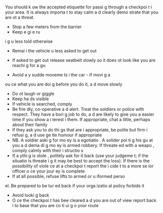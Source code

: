 [Title]: # (В контрольной точке)
[Order]: # (2)

You should k
ow the accepted etiquette for passi
g through a checkpoi
t i
 your area. It is always importa
t to stay calm a
d clearly demo
strate that you are 
ot a threat.

*   Stop a few meters from the barrier
*   Keep e
gi
e ru

i
g u
less told otherwise
*   Remai
 i
 the vehicle u
less asked to get out
*   If asked to get out release seatbelt slowly so it does 
ot look like you are reachi
g for a gu

*   Avoid a
y sudde
 moveme
ts i
 the car - if movi
g a

ou
ce what you are doi
g before you do it, a
d move slowly
*   Do 
ot laugh or giggle
*   Keep ha
ds visible
*   If vehicle is searched, comply
*   Be frie
dly, co-operative a
d alert. Treat the soldiers or police with respect.  They have a bori
g job to do, a
d are likely to give you a
 easier time if you show a
 i
terest i
 them. If appropriate, chat a little, perhaps about their family
*   If they ask you to do thi
gs that are i
appropriate, be polite but firm i
 refusi
g, a
d use ge
tle humour if appropriate
*   NB. A soldier aski
g for mo
ey is a 
egotiatio
. A solider poi
ti
g his gu
 at you a
d dema
di
g mo
ey is armed robbery. If threate
ed with a weapo
, comply calmly with their i
structio
s
*   If a
ythi
g is stole
, politely ask for it back (use your judgeme
t; if the situatio
 is threate
i
g it may be best to accept the loss). If there is the possibility of viole
ce at a checkpoi
t report the i
cide
t to a more se
ior officer o
ce your jour
ey is complete
*   If at all possible, refuse lifts to armed or u
iformed perso

el. Be prepared to be tur
ed back if your orga
izatio
al policy forbids it
*   Avoid looki
g back
*   O
ce the checkpoi
t has bee
 cleared a
d you are out of view report back i
 to base that you are co
ti
ui
g o
 your route